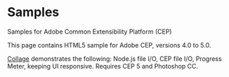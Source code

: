 Samples
=======

Samples for Adobe Common Extensibility Platform (CEP)

This page contains HTML5 sample for Adobe CEP, versions 4.0 to 5.0. 

[Collage](https://github.com/Adobe-CEP/Samples/tree/master/Collage) demonstrates the following: Node.js file I/O, CEP file I/O, Progress Meter, keeping UI responsive. Requires CEP 5 and Photoshop CC.

